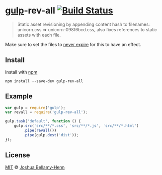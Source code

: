 # [gulp](https://github.com/wearefractal/gulp)-rev-all [![Build Status](https://travis-ci.org/smysnk/gulp-rev-all.png?branch=master)](https://travis-ci.org/smysnk/gulp-rev-all)

> Static asset revisioning by appending content hash to filenames: unicorn.css => unicorn-098f6bcd.css,  also fixes references to static assets with each file.

Make sure to set the files to [never expire](http://developer.yahoo.com/performance/rules.html#expires) for this to have an effect.

## Install

Install with [npm](https://npmjs.org/package/gulp-rev-all)

```
npm install --save-dev gulp-rev-all
```

## Example

```js
var gulp = require('gulp');
var revall = require('gulp-rev-all');

gulp.task('default', function () {
    gulp.src('src/**/*.css', 'src/**/*.js', 'src/**/*.html')
        .pipe(revall())
        .pipe(gulp.dest('dist'));
});
```


## License

[MIT](http://opensource.org/licenses/MIT) © [Joshua Bellamy-Henn](http://www.psidox.com)